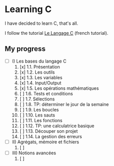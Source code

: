 # Learning C

I have decided to learn C, that's all.

I follow the tutorial [Le Langage C](https://zestedesavoir.com/tutoriels/755/le-langage-c-1/) (french tutorial).

## My progress

- [ ] I) Les bases du langage C
  1. [x] 1.1. Présentation
  2. [x] 1.2. Les outils
  3. [x] 1.3. Les variables
  4. [x] 1.4. Input/Output
  5. [x] 1.5. Les opérations mathématiques
  6. [ ] 1.6. Tests et conditions
  7. [ ] 1.7. Sélections
  8. [ ] 1.8. TP: déterminer le jour de la semaine
  9. [ ] 1.9. Les boucles
  10. [ ] 1.10. Les sauts
  11. [ ] 1.11. Les fonctions
  12. [ ] 1.12. TP: une calculatrice basique
  13. [ ] 1.13. Découper son projet
  14. [ ] 1.14. La gestion des erreurs
- [ ] II) Agrégats, mémoire et fichiers
  1. [ ] 
- [ ] III) Notions avancées
  1. [ ]
